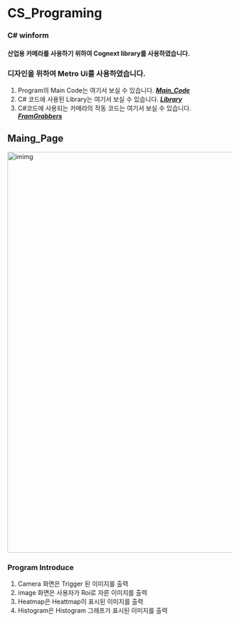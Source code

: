 # CS_Programing

### C# winform
#### 산업용 카메라를 사용하기 위하여 Cognext library를 사용하였습니다.
### 디자인을 위하여 Metro Ui를 사용하였습니다.

1. Program의 Main Code는 여기서 보실 수 있습니다. [**_Main_Code_**](https://github.com/MBV-and-Kids/CS_Programing/tree/main/3grade_Project/3grade_Project)
2. C# 코드에 사용된 Library는 여기서 보실 수 있습니다.  [**_Library_**](https://github.com/MBV-and-Kids/CS_Programing/tree/main/3grade_Project/3grade_Project/bin/Debug)
3. C#코드에 사용되는 카메라의 작동 코드는 여기서 보실 수 있습니다. [**_FramGrabbers_**](https://github.com/MBV-and-Kids/CS_Programing/tree/main/3grade_Project/FramGrabber.cs)

## Maing_Page
<img width="900" alt="imimg" src="https://github.com/MBV-and-Kids/CS_Programing/assets/162086987/28068615-80e1-41bd-91b6-03e7054a66ab">


### Program Introduce

1. Camera 화면은 Trigger 된 이미지를 출력
2. image 화면은 사용자가 Roi로 자른 이미지를 출력
3. Heatmap은 Heattmap이 표시된 이미지를 출력
4. Histogram은 Histogram 그래프가 표시된 이미지를 출력
